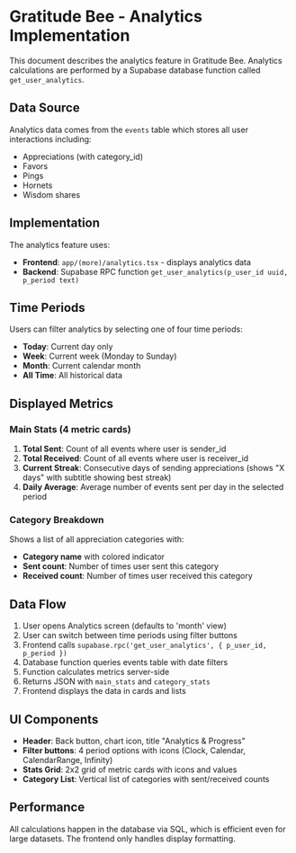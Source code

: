 # Gratitude Bee - Analytics Implementation

This document describes the analytics feature in Gratitude Bee. Analytics calculations are performed by a Supabase database function called `get_user_analytics`.

## Data Source

Analytics data comes from the `events` table which stores all user interactions including:
- Appreciations (with category_id)
- Favors
- Pings
- Hornets
- Wisdom shares

## Implementation

The analytics feature uses:
- **Frontend**: `app/(more)/analytics.tsx` - displays analytics data
- **Backend**: Supabase RPC function `get_user_analytics(p_user_id uuid, p_period text)`

## Time Periods

Users can filter analytics by selecting one of four time periods:
- **Today**: Current day only
- **Week**: Current week (Monday to Sunday)
- **Month**: Current calendar month
- **All Time**: All historical data

## Displayed Metrics

### Main Stats (4 metric cards)
1. **Total Sent**: Count of all events where user is sender_id
2. **Total Received**: Count of all events where user is receiver_id
3. **Current Streak**: Consecutive days of sending appreciations (shows "X days" with subtitle showing best streak)
4. **Daily Average**: Average number of events sent per day in the selected period

### Category Breakdown
Shows a list of all appreciation categories with:
- **Category name** with colored indicator
- **Sent count**: Number of times user sent this category
- **Received count**: Number of times user received this category

## Data Flow

1. User opens Analytics screen (defaults to 'month' view)
2. User can switch between time periods using filter buttons
3. Frontend calls `supabase.rpc('get_user_analytics', { p_user_id, p_period })`
4. Database function queries events table with date filters
5. Function calculates metrics server-side
6. Returns JSON with `main_stats` and `category_stats`
7. Frontend displays the data in cards and lists

## UI Components

- **Header**: Back button, chart icon, title "Analytics & Progress"
- **Filter buttons**: 4 period options with icons (Clock, Calendar, CalendarRange, Infinity)
- **Stats Grid**: 2x2 grid of metric cards with icons and values
- **Category List**: Vertical list of categories with sent/received counts

## Performance

All calculations happen in the database via SQL, which is efficient even for large datasets. The frontend only handles display formatting.